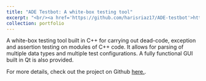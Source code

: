 ```yaml
---
title: "ADE Testbot: A white-box testing tool"
excerpt: "<br/><a href='https://github.com/harisriaz17/ADE-testbot'>https://github.com/harisriaz17/ADE-testbot</a><br/><img src='../images/testbot.png' width='500' height = '500'/>"
collection: portfolio
---
```


A white-box testing tool built in C++ for carrying out dead-code, exception and assertion testing on modules of C++ code. It allows for parsing of multiple data types and multiple test configurations. A fully functional GUI built in Qt is also provided.

For more details, check out the project on Github [here.](https://github.com/harisriaz17/ADE-testbot).